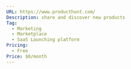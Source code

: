 ```yaml
---
URL: https://www.producthunt.com/
Description: share and discover new products
Tag:
  - Marketing
  - Marketplace
  - SaaS Launching platform
Pricing:
  - Free
Price: $0/month
---
```

